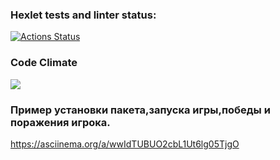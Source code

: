 ### Hexlet tests and linter status:

[![Actions Status](https://github.com/nvekay/frontend-project-lvl1/workflows/hexlet-check/badge.svg)](https://github.com/nvekay/frontend-project-lvl1/actions)
### Code Climate
<a href="https://codeclimate.com/github/nvekay/frontend-project-lvl1"><img src="https://api.codeclimate.com/v1/badges/a99a88d28ad37a79dbf6/maintainability" /></a>

### Пример установки пакета,запуска игры,победы и поражения игрока. 
https://asciinema.org/a/wwIdTUBUO2cbL1Ut6lg05TjgO